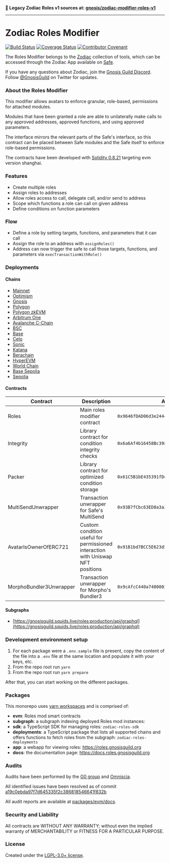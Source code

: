 **📯 Legacy Zodiac Roles v1 sources at: [gnosis/zodiac-modifier-roles-v1](https://github.com/gnosisguild/zodiac-modifier-roles-v1)**

---

# Zodiac Roles Modifier

[![Build Status](https://github.com/gnosisguild/zodiac-modifier-roles/actions/workflows/ci.yml/badge.svg)](https://github.com/gnosisguild/zodiac-modifier-roles/actions/workflows/ci.yml)
[![Coverage Status](https://coveralls.io/repos/github/gnosis/zodiac-modifier-roles/badge.svg?branch=main&cache_bust=1)](https://coveralls.io/github/gnosis/zodiac-modifier-roles?branch=main)
[![Contributor Covenant](https://img.shields.io/badge/Contributor%20Covenant-2.1-4baaaa.svg)](https://github.com/gnosisguild/CODE_OF_CONDUCT)

The Roles Modifier belongs to the [Zodiac](https://github.com/gnosisguild/zodiac) collection of tools, which can be accessed through the Zodiac App available on [Safe](https://safe.global/).

If you have any questions about Zodiac, join the [Gnosis Guild Discord](http://discord.gnosisguild.org). Follow [@GnosisGuild](https://twitter.com/gnosisguild) on Twitter for updates.

### About the Roles Modifier

This modifier allows avatars to enforce granular, role-based, permissions for attached modules.

Modules that have been granted a role are able to unilaterally make calls to any approved addresses, approved functions, and using approved parameters.

The interface mirrors the relevant parts of the Safe's interface, so this contract can be placed between Safe modules and the Safe itself to enforce role-based permissions.

The contracts have been developed with [Solidity 0.8.21](https://github.com/ethereum/solidity/releases/tag/v0.8.21) targeting evm version shanghai.

### Features

- Create multiple roles
- Assign roles to addresses
- Allow roles access to call, delegate call, and/or send to address
- Scope which functions a role can call on given address
- Define conditions on function parameters

### Flow

- Define a role by setting targets, functions, and parameters that it can call
- Assign the role to an address with `assignRoles()`
- Address can now trigger the safe to call those targets, functions, and parameters via `execTransactionWithRole()`

### Deployments

#### Chains

- [Mainnet](https://etherscan.io/address/0x9646fDAD06d3e24444381f44362a3B0eB343D337#code)
- [Optimism](https://optimistic.etherscan.io/address/0x9646fDAD06d3e24444381f44362a3B0eB343D337#code)
- [Gnosis](https://gnosisscan.io/address/0x9646fDAD06d3e24444381f44362a3B0eB343D337#code)
- [Polygon](https://www.polygonscan.com/address/0x9646fDAD06d3e24444381f44362a3B0eB343D337#code)
- [Polygon zkEVM](https://zkevm.polygonscan.com/address/0x9646fDAD06d3e24444381f44362a3B0eB343D337#code)
- [Arbitrum One](https://arbiscan.io/address/0x9646fDAD06d3e24444381f44362a3B0eB343D337#code)
- [Avalanche C-Chain](https://snowtrace.io/address/0x9646fDAD06d3e24444381f44362a3B0eB343D337/contract/43114/code)
- [BSC](https://bscscan.com/address/0x9646fDAD06d3e24444381f44362a3B0eB343D337#code)
- [Base](https://basescan.org/address/0x9646fDAD06d3e24444381f44362a3B0eB343D337#code)
- [Celo](https://celoscan.io/address/0x9646fDAD06d3e24444381f44362a3B0eB343D337#code)
- [Sonic](https://sonicscan.org/address/0x9646fDAD06d3e24444381f44362a3B0eB343D337#code)
- [Katana](https://katanascan.com/address/0x9646fDAD06d3e24444381f44362a3B0eB343D337#code)
- [Berachain](https://berascan.com/address/0x9646fDAD06d3e24444381f44362a3B0eB343D337#code)
- [HyperEVM](https://www.hyperscan.com/address/0x9646fDAD06d3e24444381f44362a3B0eB343D337#code)
- [World Chain](https://worldscan.org/address/0x9646fDAD06d3e24444381f44362a3B0eB343D337#code)
- [Base Sepolia](https://sepolia.basescan.org/address/0x9646fDAD06d3e24444381f44362a3B0eB343D337#code)
- [Sepolia](https://sepolia.etherscan.io/address/0x9646fDAD06d3e24444381f44362a3B0eB343D337#code)

#### Contracts

| Contract                | Description                                                                     | Address                                      |
| ----------------------- | ------------------------------------------------------------------------------- | -------------------------------------------- |
| Roles                   | Main roles modifier contract                                                    | `0x9646fDAD06d3e24444381f44362a3B0eB343D337` |
| Integrity               | Library contract for condition integrity checks                                 | `0x6a6Af4b16458Bc39817e4019fB02BD3b26d41049` |
| Packer                  | Library contract for optimized condition storage                                | `0x61C5B1bE435391fDd7BC6703F3740C0d11728a8C` |
| MultiSendUnwrapper      | Transaction unwrapper for Safe's MultiSend                                      | `0x93B7fCbc63ED8a3a24B59e1C3e6649D50B7427c0` |
| AvatarIsOwnerOfERC721   | Custom condition useful for permissioned interaction with Uniswap NFT positions | `0x91B1bd7BCC5E623d5CE76b0152253499a9C819d1` |
| MorphoBundler3Unwrapper | Transaction unwrapper for Morpho's Bundler3                                     | `0x9cAfcC440a748000283aF4014818BaB12A072c95` |

#### Subgraphs

- [https://gnosisguild.squids.live/roles:production/api/graphql](https://gnosisguild.squids.live/roles:production/api/graphql)

### Development environment setup

1. For each package were a `.env.sample` file is present, copy the content of the file into a `.env` file at the same location and populate it with your keys, etc.
2. From the repo root run `yarn`
3. From the repo root run `yarn prepare`

After that, you can start working on the different packages.

### Packages

This monorepo uses [yarn workspaces](https://yarnpkg.com/features/workspaces) and is comprised of:

- **evm**: Roles mod smart contracts
- **subgraph**: a subgraph indexing deployed Roles mod instances:
- **sdk**: a TypeScript SDK for managing roles: `zodiac-roles-sdk`
- **deployments**: a TypeScript package that lists all supported chains and offers functions to fetch roles from the subgraph: `zodiac-roles-deployments`
- **app**: a webapp for viewing roles: https://roles.gnosisguild.org
- **docs**: the documentation page: https://docs.roles.gnosisguild.org

### Audits

Audits have been performed by the [G0 group](https://github.com/g0-group) and [Omniscia](https://omniscia.io).

All identified issues have been resolved as of commit [a19c0ebda97f7d645335f2c386818546641f832b](https://github.com/gnosisguild/zodiac-modifier-roles/tree/a19c0ebda97f7d645335f2c386818546641f832b/packages/evm/contracts)

All audit reports are available at [packages/evm/docs](packages/evm/docs).

### Security and Liability

All contracts are WITHOUT ANY WARRANTY; without even the implied warranty of MERCHANTABILITY or FITNESS FOR A PARTICULAR PURPOSE.

### License

Created under the [LGPL-3.0+ license](LICENSE).
